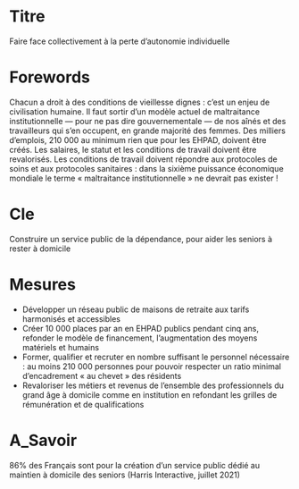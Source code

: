 # Titre

Faire face collectivement à la perte d’autonomie individuelle
# Forewords

Chacun a droit à des conditions de vieillesse dignes : c’est un enjeu de civilisation humaine. Il faut sortir d’un modèle actuel de maltraitance institutionnelle — pour ne pas dire gouvernementale — de nos aînés et des travailleurs qui s’en occupent, en grande majorité des femmes. Des milliers d’emplois, 210 000 au minimum rien que pour les EHPAD, doivent être créés. Les salaires, le statut et les conditions de travail doivent être revalorisés. Les conditions de travail doivent répondre aux protocoles de soins et aux protocoles sanitaires : dans la sixième puissance économique mondiale le terme « maltraitance institutionnelle » ne devrait pas exister !

# Cle

Construire un service public de la dépendance, pour aider les seniors à rester à domicile
# Mesures

* Développer un réseau public de maisons de retraite aux tarifs harmonisés et accessibles
* Créer 10 000 places par an en EHPAD publics pendant cinq ans, refonder le modèle de financement, l’augmentation des moyens matériels et humains
* Former, qualifier et recruter en nombre suffisant le personnel nécessaire : au moins 210 000 personnes pour pouvoir respecter un ratio minimal d’encadrement « au chevet » des résidents
* Revaloriser les métiers et revenus de l’ensemble des professionnels du grand âge à domicile comme en institution en refondant les grilles de rémunération et de qualifications
# A_Savoir

86% des Français sont pour la création d’un service public dédié au maintien à domicile des seniors (Harris Interactive, juillet 2021)